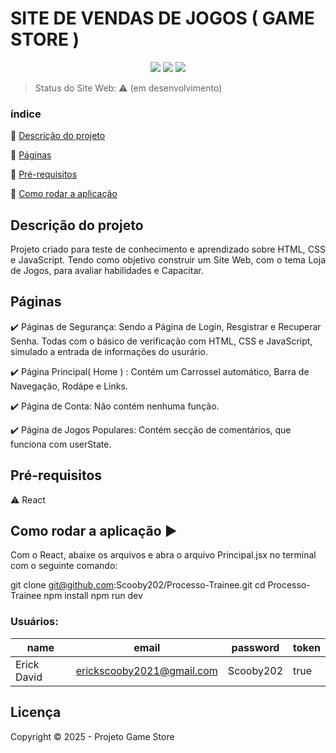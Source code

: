 <h1>SITE DE VENDAS DE JOGOS ( GAME STORE )</h1> 

<p align="center">
  <img src="https://img.shields.io/static/v1?label=react&message=framework&color=blue&style=for-the-badge&logo=REACT"/>
  <img src="http://img.shields.io/static/v1?label=TESTES&message=%3E30&color=GREEN&style=for-the-badge"/>
   <img src="http://img.shields.io/static/v1?label=STATUS&message=EM%20DESENVOLVIMENTO&color=RED&style=for-the-badge"/>
</p>

> Status do Site Web: :warning: (em desenvolvimento)

### índice 

:small_blue_diamond: [Descrição do projeto](#descrição-do-projeto)

:small_blue_diamond: [Páginas](Páginas)

:small_blue_diamond:  [Pré-requisitos](Pré-requisitos)

:small_blue_diamond: [Como rodar a aplicação](#como-rodar-a-aplicação-arrow_forward)

## Descrição do projeto 

<p align="justify">
  Projeto criado para teste de conhecimento e aprendizado sobre HTML, CSS e JavaScript.
  Tendo como objetivo construir um Site Web, com o tema Loja de Jogos, para avaliar habilidades e
  Capacitar.
  
</p>

## Páginas

:heavy_check_mark: Páginas de Segurança: 
Sendo a Página de Login, Resgistrar e Recuperar Senha. Todas com o básico de verificação com 
HTML, CSS e JavaScript, simulado a entrada de informações do usurário.

:heavy_check_mark: Página Principal( Home ) :
Contém um Carrossel automático, Barra de Navegação, Rodápe e Links.

:heavy_check_mark: Página de Conta:
Não contém nenhuma função.

:heavy_check_mark: Página de Jogos Populares:
Contém secção de comentários, que funciona com userState.

## Pré-requisitos

:warning: React

## Como rodar a aplicação :arrow_forward:

Com o React, abaixe os arquivos e abra o arquivo Principal.jsx no terminal com o seguinte comando:

git clone git@github.com:Scooby202/Processo-Trainee.git
cd Processo-Trainee
npm install
npm run dev

### Usuários: 

|name|email|password|token|
| -------- |-------- |-------- |-------- |
|Erick David|erickscooby2021@gmail.com|Scooby202|true|

## Licença 


Copyright :copyright: 2025 - Projeto Game Store
